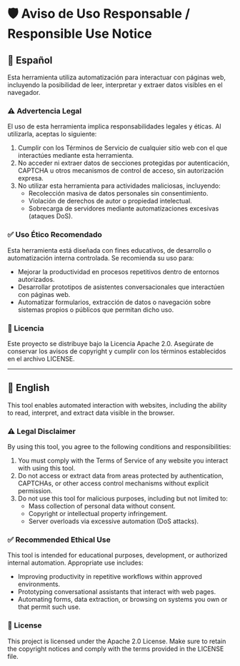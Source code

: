 # 🛡️ Aviso de Uso Responsable / Responsible Use Notice

## 📘 Español

Esta herramienta utiliza automatización para interactuar con páginas web, incluyendo la posibilidad de leer, interpretar y extraer datos visibles en el navegador.

### ⚠️ Advertencia Legal

El uso de esta herramienta implica responsabilidades legales y éticas. Al utilizarla, aceptas lo siguiente:

1. Cumplir con los Términos de Servicio de cualquier sitio web con el que interactúes mediante esta herramienta.
2. No acceder ni extraer datos de secciones protegidas por autenticación, CAPTCHA u otros mecanismos de control de acceso, sin autorización expresa.
3. No utilizar esta herramienta para actividades maliciosas, incluyendo:
   - Recolección masiva de datos personales sin consentimiento.
   - Violación de derechos de autor o propiedad intelectual.
   - Sobrecarga de servidores mediante automatizaciones excesivas (ataques DoS).

### ✅ Uso Ético Recomendado

Esta herramienta está diseñada con fines educativos, de desarrollo o automatización interna controlada. Se recomienda su uso para:

- Mejorar la productividad en procesos repetitivos dentro de entornos autorizados.
- Desarrollar prototipos de asistentes conversacionales que interactúen con páginas web.
- Automatizar formularios, extracción de datos o navegación sobre sistemas propios o públicos que permitan dicho uso.

### 📄 Licencia

Este proyecto se distribuye bajo la Licencia Apache 2.0. Asegúrate de conservar los avisos de copyright y cumplir con los términos establecidos en el archivo LICENSE.

---

## 📗 English

This tool enables automated interaction with websites, including the ability to read, interpret, and extract data visible in the browser.

### ⚠️ Legal Disclaimer

By using this tool, you agree to the following conditions and responsibilities:

1. You must comply with the Terms of Service of any website you interact with using this tool.
2. Do not access or extract data from areas protected by authentication, CAPTCHAs, or other access control mechanisms without explicit permission.
3. Do not use this tool for malicious purposes, including but not limited to:
   - Mass collection of personal data without consent.
   - Copyright or intellectual property infringement.
   - Server overloads via excessive automation (DoS attacks).

### ✅ Recommended Ethical Use

This tool is intended for educational purposes, development, or authorized internal automation. Appropriate use includes:

- Improving productivity in repetitive workflows within approved environments.
- Prototyping conversational assistants that interact with web pages.
- Automating forms, data extraction, or browsing on systems you own or that permit such use.

### 📄 License

This project is licensed under the Apache 2.0 License. Make sure to retain the copyright
notices and comply with the terms provided in the LICENSE file.
